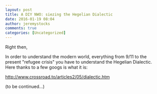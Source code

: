 ```yaml
---
layout: post
title: A DIY NWO: siezing the Hegelian Dialectic
date: 2016-01-19 08:04
author: jeremystocks
comments: true
categories: [Uncategorized]
---
```

Right then,

In order to understand the modern world, everything from 9/11 to the present "refugee crisis" you have to understand the Hegelian Dialectic. Here thanks to a few googs is what it is:

http://www.crossroad.to/articles2/05/dialectic.htm

(to be continued...)
